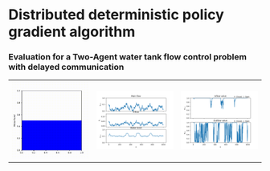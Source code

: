 # Distributed deterministic policy gradient algorithm

### Evaluation for a Two-Agent water tank flow control problem with delayed communication
<table>
  <tr>
	<td><img src="/visualisations/animation_waterlevel.gif?raw=true" width="200"></td>
    <td><img src="/visualisations/water_traj.png?raw=true" width="200"></td>
	<td><img src="/visualisations/action.png?raw=true" width="200"></td>
  </tr>
</table>